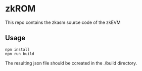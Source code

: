# zkROM

This repo contains the zkasm source code of the zkEVM

## Usage

````
npm install
npm run build
````

The resulting json file should be ccreated in the ./build directory.
